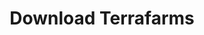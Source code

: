 ---
title: "Download Terrafarms"

banner:
  google: /images/Google-Play-Logo.png
  title: Download Terrafarms sekarang
  content: Download Terrafarms sekarang dan dapatkan akses ke fitur-fitur inovatif dan solusi cerdas dalam pertanian. Dengan Terrafarms, Anda dapat memaksimalkan produktivitas pertanian, mengoptimalkan penggunaan sumber daya, dan meningkatkan efisiensi operasional. Nikmati kemudahan dan kepraktisan teknologi pertanian terkini di genggaman tangan Anda. Segera unduh Terrafarms sekarang dan ikuti revolusi pertanian yang cerdas dan berkelanjutan.
  image: /images/bannerart1small.png
  button:
    label: "Download Terrafarms di"
    link: "https://play.google.com/store/apps/details?id=com.terrafarms.terrafarms"
    enable: true

workflow:
  image: "/images/widebanner.png"
---